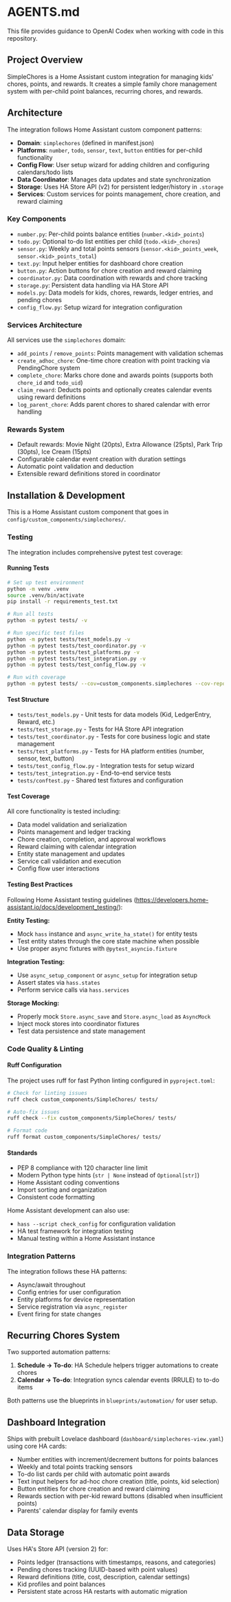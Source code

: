 # AGENTS.md

This file provides guidance to OpenAI Codex when working with code in this repository.

## Project Overview

SimpleChores is a Home Assistant custom integration for managing kids' chores, points, and rewards. It creates a simple family chore management system with per-child point balances, recurring chores, and rewards.

## Architecture

The integration follows Home Assistant custom component patterns:

- **Domain**: `simplechores` (defined in manifest.json)
- **Platforms**: `number`, `todo`, `sensor`, `text`, `button` entities for per-child functionality
- **Config Flow**: User setup wizard for adding children and configuring calendars/todo lists
- **Data Coordinator**: Manages data updates and state synchronization
- **Storage**: Uses HA Store API (v2) for persistent ledger/history in `.storage`
- **Services**: Custom services for points management, chore creation, and reward claiming

### Key Components

- `number.py`: Per-child points balance entities (`number.<kid>_points`)
- `todo.py`: Optional to-do list entities per child (`todo.<kid>_chores`)
- `sensor.py`: Weekly and total points sensors (`sensor.<kid>_points_week`, `sensor.<kid>_points_total`)
- `text.py`: Input helper entities for dashboard chore creation
- `button.py`: Action buttons for chore creation and reward claiming
- `coordinator.py`: Data coordination with rewards and chore tracking
- `storage.py`: Persistent data handling via HA Store API
- `models.py`: Data models for kids, chores, rewards, ledger entries, and pending chores
- `config_flow.py`: Setup wizard for integration configuration

### Services Architecture

All services use the `simplechores` domain:
- `add_points` / `remove_points`: Points management with validation schemas
- `create_adhoc_chore`: One-time chore creation with point tracking via PendingChore system
- `complete_chore`: Marks chore done and awards points (supports both `chore_id` and `todo_uid`)
- `claim_reward`: Deducts points and optionally creates calendar events using reward definitions
- `log_parent_chore`: Adds parent chores to shared calendar with error handling

### Rewards System

- Default rewards: Movie Night (20pts), Extra Allowance (25pts), Park Trip (30pts), Ice Cream (15pts)
- Configurable calendar event creation with duration settings
- Automatic point validation and deduction
- Extensible reward definitions stored in coordinator

## Installation & Development

This is a Home Assistant custom component that goes in `config/custom_components/simplechores/`.

### Testing

The integration includes comprehensive pytest test coverage:

#### Running Tests
```bash
# Set up test environment
python -m venv .venv
source .venv/bin/activate
pip install -r requirements_test.txt

# Run all tests
python -m pytest tests/ -v

# Run specific test files
python -m pytest tests/test_models.py -v
python -m pytest tests/test_coordinator.py -v
python -m pytest tests/test_platforms.py -v
python -m pytest tests/test_integration.py -v
python -m pytest tests/test_config_flow.py -v

# Run with coverage
python -m pytest tests/ --cov=custom_components.simplechores --cov-report=html
```

#### Test Structure
- `tests/test_models.py` - Unit tests for data models (Kid, LedgerEntry, Reward, etc.)
- `tests/test_storage.py` - Tests for HA Store API integration
- `tests/test_coordinator.py` - Tests for core business logic and state management
- `tests/test_platforms.py` - Tests for HA platform entities (number, sensor, text, button)
- `tests/test_config_flow.py` - Integration tests for setup wizard
- `tests/test_integration.py` - End-to-end service tests
- `tests/conftest.py` - Shared test fixtures and configuration

#### Test Coverage
All core functionality is tested including:
- Data model validation and serialization
- Points management and ledger tracking
- Chore creation, completion, and approval workflows
- Reward claiming with calendar integration
- Entity state management and updates
- Service call validation and execution
- Config flow user interactions

#### Testing Best Practices
Following Home Assistant testing guidelines (https://developers.home-assistant.io/docs/development_testing/):

**Entity Testing:**
- Mock `hass` instance and `async_write_ha_state()` for entity tests
- Test entity states through the core state machine when possible
- Use proper async fixtures with `@pytest_asyncio.fixture`

**Integration Testing:**
- Use `async_setup_component` or `async_setup` for integration setup
- Assert states via `hass.states`
- Perform service calls via `hass.services`

**Storage Mocking:**
- Properly mock `Store.async_save` and `Store.async_load` as `AsyncMock`
- Inject mock stores into coordinator fixtures
- Test data persistence and state management

### Code Quality & Linting

#### Ruff Configuration
The project uses ruff for fast Python linting configured in `pyproject.toml`:

```bash
# Check for linting issues
ruff check custom_components/SimpleChores/ tests/

# Auto-fix issues
ruff check --fix custom_components/SimpleChores/ tests/

# Format code
ruff format custom_components/SimpleChores/ tests/
```

#### Standards
- PEP 8 compliance with 120 character line limit
- Modern Python type hints (`str | None` instead of `Optional[str]`)
- Home Assistant coding conventions
- Import sorting and organization
- Consistent code formatting

Home Assistant development can also use:
- `hass --script check_config` for configuration validation
- HA test framework for integration testing
- Manual testing within a Home Assistant instance

### Integration Patterns

The integration follows these HA patterns:
- Async/await throughout
- Config entries for user configuration
- Entity platforms for device representation
- Service registration via `async_register`
- Event firing for state changes

## Recurring Chores System

Two supported automation patterns:
1. **Schedule → To-do**: HA Schedule helpers trigger automations to create chores
2. **Calendar → To-do**: Integration syncs calendar events (RRULE) to to-do items

Both patterns use the blueprints in `blueprints/automation/` for user setup.

## Dashboard Integration

Ships with prebuilt Lovelace dashboard (`dashboard/simplechores-view.yaml`) using core HA cards:
- Number entities with increment/decrement buttons for points balances
- Weekly and total points tracking sensors
- To-do list cards per child with automatic point awards
- Text input helpers for ad-hoc chore creation (title, points, kid selection)
- Button entities for chore creation and reward claiming
- Rewards section with per-kid reward buttons (disabled when insufficient points)
- Parents' calendar display for family events

## Data Storage

Uses HA's Store API (version 2) for:
- Points ledger (transactions with timestamps, reasons, and categories)
- Pending chores tracking (UUID-based with point values)
- Reward definitions (title, cost, description, calendar settings)
- Kid profiles and point balances
- Persistent state across HA restarts with automatic migration